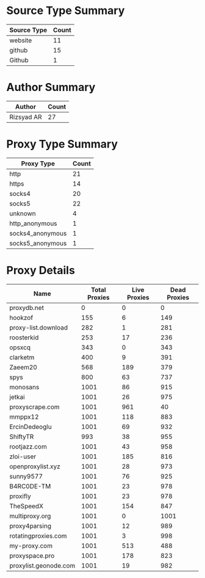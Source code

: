 # Source Type Summary

| Source Type | Count |
|-------------|-------|
| website | 11 |
| github | 15 |
| Github | 1 |


# Author Summary

| Author | Count |
|--------|-------|
| Rizsyad AR | 27 |


# Proxy Type Summary

| Proxy Type | Count |
|------------|-------|
| http | 21 |
| https | 14 |
| socks4 | 20 |
| socks5 | 22 |
| unknown | 4 |
| http_anonymous | 1 |
| socks4_anonymous | 1 |
| socks5_anonymous | 1 |


# Proxy Details

| Name | Total Proxies | Live Proxies | Dead Proxies |
|------|---------------|--------------|---------------|
| proxydb.net | 0 | 0 | 0 |
| hookzof | 155 | 6 | 149 |
| proxy-list.download | 282 | 1 | 281 |
| roosterkid | 253 | 17 | 236 |
| opsxcq | 343 | 0 | 343 |
| clarketm | 400 | 9 | 391 |
| Zaeem20 | 568 | 189 | 379 |
| spys | 800 | 63 | 737 |
| monosans | 1001 | 86 | 915 |
| jetkai | 1001 | 26 | 975 |
| proxyscrape.com | 1001 | 961 | 40 |
| mmppx12 | 1001 | 118 | 883 |
| ErcinDedeoglu | 1001 | 69 | 932 |
| ShiftyTR | 993 | 38 | 955 |
| rootjazz.com | 1001 | 43 | 958 |
| zloi-user | 1001 | 185 | 816 |
| openproxylist.xyz | 1001 | 28 | 973 |
| sunny9577 | 1001 | 76 | 925 |
| B4RC0DE-TM | 1001 | 23 | 978 |
| proxifly | 1001 | 23 | 978 |
| TheSpeedX | 1001 | 154 | 847 |
| multiproxy.org | 1001 | 0 | 1001 |
| proxy4parsing | 1001 | 12 | 989 |
| rotatingproxies.com | 1001 | 3 | 998 |
| my-proxy.com | 1001 | 513 | 488 |
| proxyspace.pro | 1001 | 178 | 823 |
| proxylist.geonode.com | 1001 | 19 | 982 |
